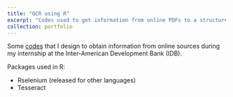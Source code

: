 ```yaml
---
title: "OCR using R"
excerpt: "Codes used to get information from online PDFs to a structured database.  <br/><img src='/images/ocr.webp' alt='isolated' width='500'>"width="20" height="20">
collection: portfolio
---
```


Some [codes](https://github.com/luisquispem/Mateco_4) that I design to obtain information from online sources during my internship at the Inter-American Development Bank (IDB).

Packages used in R:
- Rselenium (released for other languages)
- Tesseract
